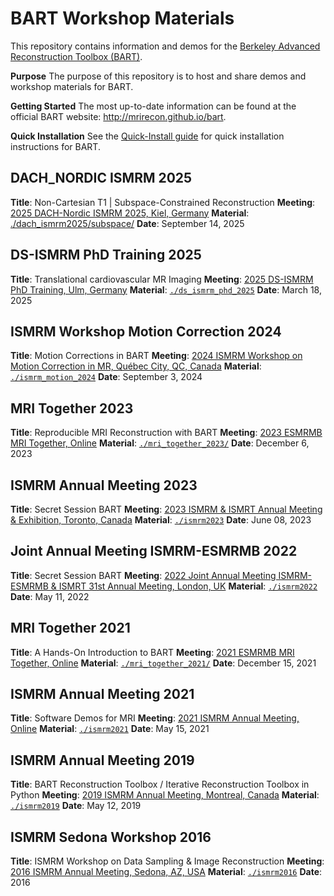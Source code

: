 # BART Workshop Materials

This repository contains information and demos for the [Berkeley Advanced Reconstruction Toolbox (BART)](http://mrirecon.github.io/bart).


**Purpose**
The purpose of this repository is to host and share demos and workshop materials for BART.

**Getting Started**
The most up-to-date information can be found at the official BART website: http://mrirecon.github.io/bart.

**Quick Installation**
See the [Quick-Install guide](doc/quick-install.md) for quick installation instructions for BART.

## DACH_NORDIC ISMRM 2025
**Title**: Non-Cartesian T1 | Subspace-Constrained Reconstruction
**Meeting**: [2025 DACH-Nordic ISMRM 2025, Kiel, Germany](https://ismrm-dach-2025.moincc.de/)
**Material**: [./dach_ismrm2025/subspace/](./dach_ismrm2025/subspace)
**Date**: September 14, 2025

## DS-ISMRM PhD Training 2025
**Title**: Translational cardiovascular MR Imaging
**Meeting**: [2025 DS-ISMRM PhD Training, Ulm, Germany](https://www.uni-ulm.de/einrichtungen/moman/forschungsbereiche/academy/phd-training-2025)
**Material**: [`./ds_ismrm_phd_2025`](./ds_ismrm_phd_2025/)
**Date**: March 18, 2025

## ISMRM Workshop Motion Correction 2024
**Title**: Motion Corrections in BART
**Meeting**: [2024 ISMRM Workshop on Motion Correction in MR, Québec City, QC, Canada](https://www.ismrm.org/workshops/2024/Motion/)
**Material**: [`./ismrm_motion_2024`](./ismrm_motion_2024/)
**Date**: September 3, 2024

## MRI Together 2023
**Title**: Reproducible MRI Reconstruction with BART
**Meeting**: [2023 ESMRMB MRI Together, Online](https://mritogether.github.io/23m)
**Material**: [`./mri_together_2023/`](./mri_together_2023/)
**Date**: December 6, 2023

## ISMRM Annual Meeting 2023
**Title**: Secret Session BART
**Meeting**: [2023 ISMRM & ISMRT Annual Meeting & Exhibition, Toronto, Canada](https://www.ismrm.org/23m/)
**Material**: [`./ismrm2023`](./ismrm2023/)
**Date**: June 08, 2023

## Joint Annual Meeting ISMRM-ESMRMB 2022
**Title**: Secret Session BART
**Meeting**: [2022 Joint Annual Meeting ISMRM-ESMRMB & ISMRT 31st Annual Meeting, London, UK](https://www.ismrm.org/22m/)
**Material**: [`./ismrm2022`](./ismrm2022/)
**Date**: May 11, 2022

## MRI Together 2021
**Title**: A Hands-On Introduction to BART
**Meeting**: [2021 ESMRMB MRI Together, Online](https://mritogether.github.io/)
**Material**: [`./mri_together_2021/`](./mri_together_2021/)
**Date**: December 15, 2021

## ISMRM Annual Meeting 2021
**Title**: Software Demos for MRI
**Meeting**: [2021 ISMRM Annual Meeting, Online](https://www.ismrm.org/21m/)
**Material**: [`./ismrm2021`](./ismrm2021/)
**Date**: May 15, 2021

## ISMRM Annual Meeting 2019
**Title**: BART Reconstruction Toolbox / Iterative Reconstruction Toolbox in Python
**Meeting**: [2019 ISMRM Annual Meeting, Montreal, Canada](https://www.ismrm.org/19m/)
**Material**: [`./ismrm2019`](./ismrm2019/)
**Date**: May 12, 2019

## ISMRM Sedona Workshop 2016
**Title**: ISMRM Workshop on Data Sampling & Image Reconstruction
**Meeting**: [2016 ISMRM Annual Meeting, Sedona, AZ, USA](http://www.ismrm.org/workshops/Data16/)
**Material**: [`./ismrm2016`](./ismrm2016/)
**Date**: 2016

